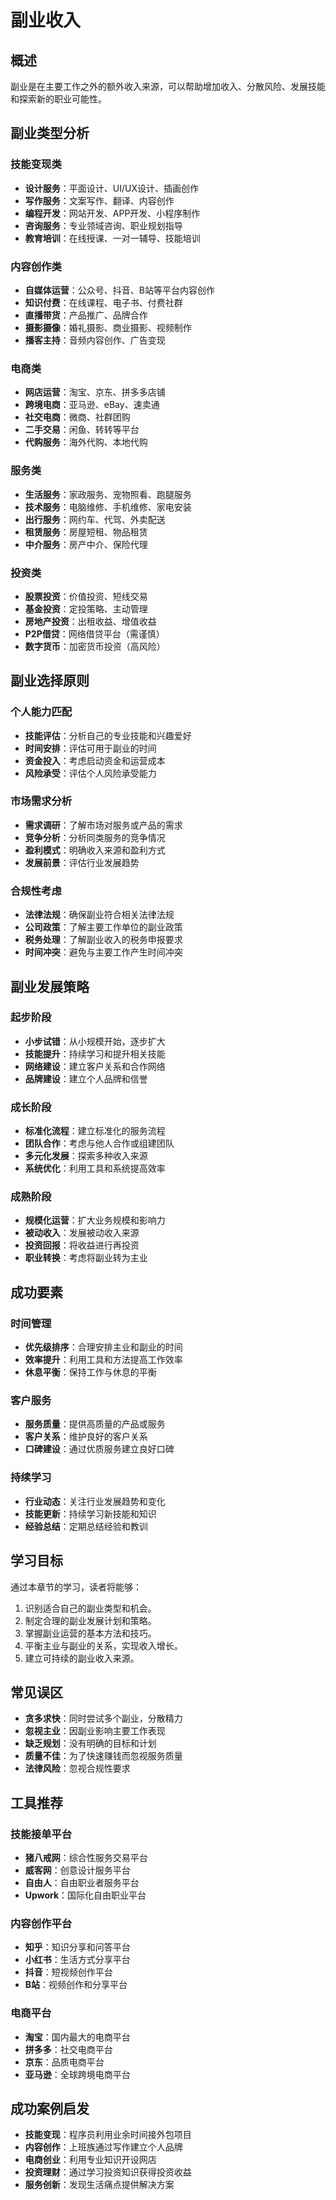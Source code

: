 # 副业收入

## 概述

副业是在主要工作之外的额外收入来源，可以帮助增加收入、分散风险、发展技能和探索新的职业可能性。

## 副业类型分析

### 技能变现类
- **设计服务**：平面设计、UI/UX设计、插画创作
- **写作服务**：文案写作、翻译、内容创作
- **编程开发**：网站开发、APP开发、小程序制作
- **咨询服务**：专业领域咨询、职业规划指导
- **教育培训**：在线授课、一对一辅导、技能培训

### 内容创作类
- **自媒体运营**：公众号、抖音、B站等平台内容创作
- **知识付费**：在线课程、电子书、付费社群
- **直播带货**：产品推广、品牌合作
- **摄影摄像**：婚礼摄影、商业摄影、视频制作
- **播客主持**：音频内容创作、广告变现

### 电商类
- **网店运营**：淘宝、京东、拼多多店铺
- **跨境电商**：亚马逊、eBay、速卖通
- **社交电商**：微商、社群团购
- **二手交易**：闲鱼、转转等平台
- **代购服务**：海外代购、本地代购

### 服务类
- **生活服务**：家政服务、宠物照看、跑腿服务
- **技术服务**：电脑维修、手机维修、家电安装
- **出行服务**：网约车、代驾、外卖配送
- **租赁服务**：房屋短租、物品租赁
- **中介服务**：房产中介、保险代理

### 投资类
- **股票投资**：价值投资、短线交易
- **基金投资**：定投策略、主动管理
- **房地产投资**：出租收益、增值收益
- **P2P借贷**：网络借贷平台（需谨慎）
- **数字货币**：加密货币投资（高风险）

## 副业选择原则

### 个人能力匹配
- **技能评估**：分析自己的专业技能和兴趣爱好
- **时间安排**：评估可用于副业的时间
- **资金投入**：考虑启动资金和运营成本
- **风险承受**：评估个人风险承受能力

### 市场需求分析
- **需求调研**：了解市场对服务或产品的需求
- **竞争分析**：分析同类服务的竞争情况
- **盈利模式**：明确收入来源和盈利方式
- **发展前景**：评估行业发展趋势

### 合规性考虑
- **法律法规**：确保副业符合相关法律法规
- **公司政策**：了解主要工作单位的副业政策
- **税务处理**：了解副业收入的税务申报要求
- **时间冲突**：避免与主要工作产生时间冲突

## 副业发展策略

### 起步阶段
- **小步试错**：从小规模开始，逐步扩大
- **技能提升**：持续学习和提升相关技能
- **网络建设**：建立客户关系和合作网络
- **品牌建设**：建立个人品牌和信誉

### 成长阶段
- **标准化流程**：建立标准化的服务流程
- **团队合作**：考虑与他人合作或组建团队
- **多元化发展**：探索多种收入来源
- **系统优化**：利用工具和系统提高效率

### 成熟阶段
- **规模化运营**：扩大业务规模和影响力
- **被动收入**：发展被动收入来源
- **投资回报**：将收益进行再投资
- **职业转换**：考虑将副业转为主业

## 成功要素

### 时间管理
- **优先级排序**：合理安排主业和副业的时间
- **效率提升**：利用工具和方法提高工作效率
- **休息平衡**：保持工作与休息的平衡

### 客户服务
- **服务质量**：提供高质量的产品或服务
- **客户关系**：维护良好的客户关系
- **口碑建设**：通过优质服务建立良好口碑

### 持续学习
- **行业动态**：关注行业发展趋势和变化
- **技能更新**：持续学习新技能和知识
- **经验总结**：定期总结经验和教训

## 学习目标

通过本章节的学习，读者将能够：

1.  识别适合自己的副业类型和机会。
2.  制定合理的副业发展计划和策略。
3.  掌握副业运营的基本方法和技巧。
4.  平衡主业与副业的关系，实现收入增长。
5.  建立可持续的副业收入来源。

## 常见误区

- **贪多求快**：同时尝试多个副业，分散精力
- **忽视主业**：因副业影响主要工作表现
- **缺乏规划**：没有明确的目标和计划
- **质量不佳**：为了快速赚钱而忽视服务质量
- **法律风险**：忽视合规性要求

## 工具推荐

### 技能接单平台
- **猪八戒网**：综合性服务交易平台
- **威客网**：创意设计服务平台
- **自由人**：自由职业者服务平台
- **Upwork**：国际化自由职业平台

### 内容创作平台
- **知乎**：知识分享和问答平台
- **小红书**：生活方式分享平台
- **抖音**：短视频创作平台
- **B站**：视频创作和分享平台

### 电商平台
- **淘宝**：国内最大的电商平台
- **拼多多**：社交电商平台
- **京东**：品质电商平台
- **亚马逊**：全球跨境电商平台

## 成功案例启发

- **技能变现**：程序员利用业余时间接外包项目
- **内容创作**：上班族通过写作建立个人品牌
- **电商创业**：利用专业知识开设网店
- **投资理财**：通过学习投资知识获得投资收益
- **服务创新**：发现生活痛点提供解决方案

